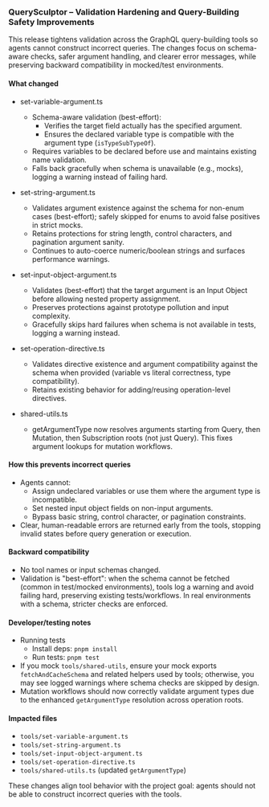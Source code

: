 ### QuerySculptor – Validation Hardening and Query-Building Safety Improvements

This release tightens validation across the GraphQL query-building tools so agents cannot construct incorrect queries. The changes focus on schema-aware checks, safer argument handling, and clearer error messages, while preserving backward compatibility in mocked/test environments.

#### What changed

- set-variable-argument.ts
  - Schema-aware validation (best-effort):
    - Verifies the target field actually has the specified argument.
    - Ensures the declared variable type is compatible with the argument type (`isTypeSubTypeOf`).
  - Requires variables to be declared before use and maintains existing name validation.
  - Falls back gracefully when schema is unavailable (e.g., mocks), logging a warning instead of failing hard.

- set-string-argument.ts
  - Validates argument existence against the schema for non-enum cases (best-effort); safely skipped for enums to avoid false positives in strict mocks.
  - Retains protections for string length, control characters, and pagination argument sanity.
  - Continues to auto-coerce numeric/boolean strings and surfaces performance warnings.

- set-input-object-argument.ts
  - Validates (best-effort) that the target argument is an Input Object before allowing nested property assignment.
  - Preserves protections against prototype pollution and input complexity.
  - Gracefully skips hard failures when schema is not available in tests, logging a warning instead.

- set-operation-directive.ts
  - Validates directive existence and argument compatibility against the schema when provided (variable vs literal correctness, type compatibility).
  - Retains existing behavior for adding/reusing operation-level directives.

- shared-utils.ts
  - getArgumentType now resolves arguments starting from Query, then Mutation, then Subscription roots (not just Query). This fixes argument lookups for mutation workflows.

#### How this prevents incorrect queries

- Agents cannot:
  - Assign undeclared variables or use them where the argument type is incompatible.
  - Set nested input object fields on non-input arguments.
  - Bypass basic string, control character, or pagination constraints.
- Clear, human-readable errors are returned early from the tools, stopping invalid states before query generation or execution.

#### Backward compatibility

- No tool names or input schemas changed.
- Validation is "best-effort": when the schema cannot be fetched (common in test/mocked environments), tools log a warning and avoid failing hard, preserving existing tests/workflows. In real environments with a schema, stricter checks are enforced.

#### Developer/testing notes

- Running tests
  - Install deps: `pnpm install`
  - Run tests: `pnpm test`
- If you mock `tools/shared-utils`, ensure your mock exports `fetchAndCacheSchema` and related helpers used by tools; otherwise, you may see logged warnings where schema checks are skipped by design.
- Mutation workflows should now correctly validate argument types due to the enhanced `getArgumentType` resolution across operation roots.

#### Impacted files

- `tools/set-variable-argument.ts`
- `tools/set-string-argument.ts`
- `tools/set-input-object-argument.ts`
- `tools/set-operation-directive.ts`
- `tools/shared-utils.ts` (updated `getArgumentType`)

These changes align tool behavior with the project goal: agents should not be able to construct incorrect queries with the tools.
